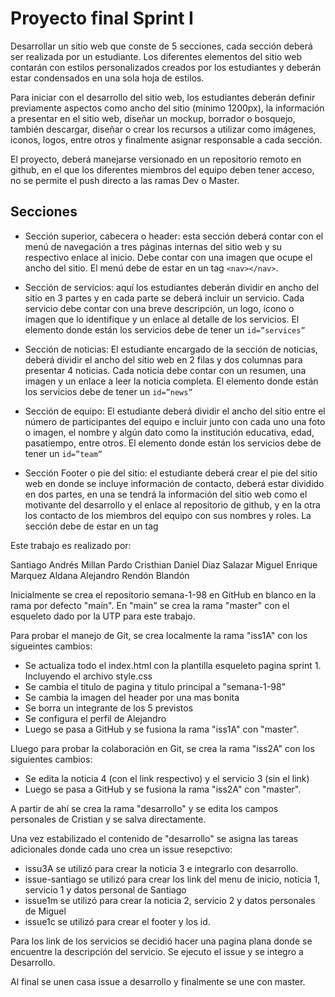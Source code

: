 # Proyecto final Sprint I

Desarrollar un sitio web que conste de 5 secciones, cada sección deberá ser realizada por un estudiante. Los diferentes elementos del sitio web contarán con estilos personalizados creados por los estudiantes y deberán estar condensados en una sola hoja de estilos.

Para iniciar con el desarrollo del sitio web, los estudiantes deberán definir previamente aspectos como ancho del sitio (mínimo 1200px), la información a presentar en el sitio web, diseñar un mockup, borrador o bosquejo, también descargar, diseñar o crear los recursos a utilizar como imágenes, iconos, logos, entre otros y finalmente asignar responsable a cada sección.

El proyecto, deberá manejarse versionado en un repositorio remoto en github, en el que los diferentes miembros del equipo deben tener acceso, no se permite el push directo a las ramas Dev o Master.

## Secciones

- Sección superior, cabecera o header: esta sección deberá contar con el menú de navegación a tres páginas internas del sitio web y su respectivo enlace al inicio. Debe contar con una imagen que ocupe el ancho del sitio.
  El menú debe de estar en un tag `<nav></nav>`.
- Sección de servicios: aquí los estudiantes deberán dividir en ancho del sitio en 3 partes y en cada parte se deberá incluir un servicio. Cada servicio debe contar con una breve descripción, un logo, ícono o imagen que lo identifique y un enlace al detalle de los servicios. El elemento donde están los servicios debe de tener un `id=”services”`
- Sección de noticias: El estudiante encargado de la sección de noticias, deberá dividir el ancho del sitio web en 2 filas y dos columnas para presentar 4 noticias. Cada noticia debe contar con un resumen, una imagen y un enlace a leer la noticia completa.
  El elemento donde están los servicios debe de tener un `id=”news”`

- Sección de equipo: El estudiante deberá dividir el ancho del sitio entre el número de participantes del equipo e incluir junto con cada uno una foto o imagen, el nombre y algún dato como la institución educativa, edad, pasatiempo, entre otros.
  El elemento donde están los servicios debe de tener un `id=”team”`

- Sección Footer o pie del sitio: el estudiante deberá crear el pie del sitio web en donde se incluye información de contacto, deberá estar dividido en dos partes, en una se tendrá la información del sitio web como el motivante del desarrollo y el enlace al repositorio de github, y en la otra los contacto de los miembros del equipo con sus nombres y roles. La sección debe de estar en un tag <footer></footer>

Este trabajo es realizado por:

Santiago Andrés Millan Pardo
Cristhian Daniel Diaz Salazar
Miguel Enrique Marquez Aldana
Alejandro Rendón Blandón

Inicialmente se crea el repositorio semana-1-98 en GitHub en blanco en la rama por defecto "main". En "main" se crea la rama "master" con el esqueleto
dado por la UTP para este trabajo.

Para probar el manejo de Git, se crea localmente la rama "iss1A" con los sigueintes cambios:
- Se actualiza todo el index.html con la plantilla esqueleto pagina sprint 1. Incluyendo el archivo style.css
- Se cambia el titulo de pagina y titulo principal a "semana-1-98"
- Se cambia la imagen del header por una mas bonita
- Se borra un integrante de los 5 previstos
- Se configura el perfil de Alejandro
- Luego se pasa a GitHub y se fusiona la rama "iss1A" con "master".

Lluego para probar la colaboración en Git, se crea la rama "iss2A" con los siguientes cambios:
- Se edita la noticia 4 (con el link respectivo) y el servicio 3 (sin el link)
- Luego se pasa a GitHub y se fusiona la rama "iss2A" con "master".

A partir de ahí se crea la rama "desarrollo" y se edita los campos personales de Cristian y se salva directamente.

Una vez estabilizado el contenido de "desarrollo" se asigna las tareas adicionales donde cada uno crea un issue resepctivo:
- issu3A se utilizó para crear la noticia 3 e integrarlo con desarrollo.
- issue-santiago se utilizó para crear los link del menu de inicio, noticia 1, servicio 1 y datos personal de Santiago
- issue1m se utilizó para crear la noticia 2, servicio 2 y datos personales de Miguel
- issue1c se utilizó para crear el footer y los id. 

Para los link de los servicios se decidió hacer una pagina plana donde se encuentre la descripción del servicio. Se ejecuto el issue y se integro a Desarrollo.

Al final se unen casa issue a desarrollo y finalmente se une con master.